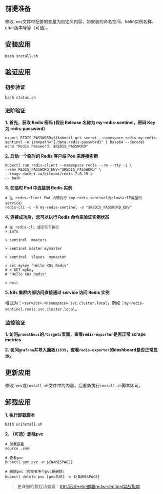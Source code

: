 前提准备
---

修改`.env`文件中配置的变量为自定义内容，如安装的命名空间、helm实例名称、char版本号等（可选）。

安装应用
---

```shell
bash install.sh
```

验证应用
---

### 初步验证

```shell
bash status.sh
```

### 进阶验证

**1. 首先，获取 Redis 密码 (假设 Release 名称为 my-redis-sentinel，密码 Key 为 redis-password)**

```shell
export REDIS_PASSWORD=$(kubectl get secret --namespace redis my-redis-sentinel -o jsonpath="{.data.redis-password}" | base64 --decode)
echo "Redis Password: $REDIS_PASSWORD"
```
   
**2. 启动一个临时的 Redis 客户端 Pod 来连接实例**

```shell
kubectl run redis-client --namespace redis --rm --tty -i \
--env REDIS_PASSWORD_ENV="$REDIS_PASSWORD" \
--image docker.io/bitnami/redis:7.0.15 \
-- bash
```
   
**3. 在临时 Pod 中连接到 Redis 实例**

```shell
# 在 redis-client Pod 内部执行（my-redis-sentinel为clusterIP类型的service）
redis-cli -c -h my-redis-sentinel -a "$REDIS_PASSWORD_ENV"
```

**4. 连接成功后，您可以执行 Redis 命令来验证实例状态**

```shell
# 在 redis-cli 提示符下执行
> info

> sentinel  masters

> sentinel master mymaster

> sentinel  slaves  mymaster

> set mykey "Hello K8s Redis"
# > GET mykey
# "Hello K8s Redis"

> exit
```
   
**5. k8s 集群内部访问直接通过 service 访问 Redis 实例**

格式为：`<service>.<namespace>.svc.cluster.local`，例如：`my-redis-sentinel.redis.svc.cluster.local`。

### 监控验证

**1. 访问`prometheus`的`/targets`页面，查看`redis-exporter`是否正常 scrape metrics**

**2. 访问`grafana`并导入面板`11835`，查看`redis-exporter`的dashboard是否正常显示。**
    

更新应用
---

修改`.env`或`install.sh`文件中的内容，后重新执行`install.sh`脚本即可。

卸载应用
---

**1. 执行卸载脚本**

```shell
bash uninstall.sh
```

**2. （可选）删除pvc**

```shell
# 加载变量
source .env

# 查看pvc
kubectl get pvc -n ${NAMESPACE}

# 删除pvc（可能有多个pvc要删除）
kubectl delete pvc [pvc名称] -n ${NAMESPACE}
```

> 更详细的教程请查看：[K8s采用Helm部署redis-sentinel实战指南](https://lbs.wiki/pages/5c36b781/)
